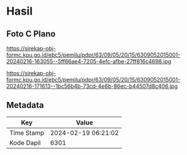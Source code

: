 # Hasil

## Foto C Plano

https://sirekap-obj-formc.kpu.go.id/ebc5/pemilu/pdpr/63/09/05/20/15/6309052015001-20240216-163055--5ff66ae4-7205-4efc-afbe-27ff816c4698.jpg

https://sirekap-obj-formc.kpu.go.id/ebc5/pemilu/pdpr/63/09/05/20/15/6309052015001-20240216-171613--1bc56b4b-73cd-4e6b-86ec-b44507d8c406.jpg


## Metadata

| Key        | Value               |
| ---------- | ------------------- |
| Time Stamp | 2024-02-19 06:21:02 |
| Kode Dapil | 6301                |



